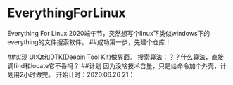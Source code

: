 # EverythingForLinux
  Everything For Linux.2020端午节，突然想写个linux下类似windows下的everything的文件搜索软件。
##成功第一步，先建个仓库！

##实现
  UI:Qt和DTK(Deepin Tool Kit)做界面。
  搜索算法：？？什么算法，直接调find和locate它不香吗？
##计划
  因为没啥技术含量，只是给命令加个外壳，计划用2小时做完。
  开始计时：2020.06.26 21：
